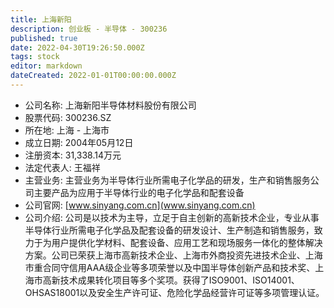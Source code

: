 ```yaml
---
title: 上海新阳
description: 创业板 - 半导体 - 300236
published: true
date: 2022-04-30T19:26:50.000Z
tags: stock
editor: markdown
dateCreated: 2022-01-01T00:00:00.000Z
---
```


- 公司名称: 上海新阳半导体材料股份有限公司
- 股票代码: 300236.SZ
- 所在地: 上海 - 上海市
- 成立日期: 2004年05月12日
- 注册资本: 31,338.14万元
- 法定代表人: 王福祥
- 主营业务: 主营业务为半导体行业所需电子化学品的研发，生产和销售服务公司主要产品为应用于半导体行业的电子化学品和配套设备
- 公司官网: [www.sinyang.com.cn](www.sinyang.com.cn)
- 公司介绍: 公司是以技术为主导，立足于自主创新的高新技术企业，专业从事半导体行业所需电子化学品及配套设备的研发设计、生产制造和销售服务，致力于为用户提供化学材料、配套设备、应用工艺和现场服务一体化的整体解决方案。公司已荣获上海市高新技术企业、上海市外商投资先进技术企业、上海市重合同守信用AAA级企业等多项荣誉以及中国半导体创新产品和技术奖、上海市高新技术成果转化项目等多个奖项。获得了ISO9001、ISO14001、OHSAS18001以及安全生产许可证、危险化学品经营许可证等多项管理认证。


